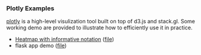 ### Plotly Examples

[plotly](https://plot.ly/) is a high-level visulization tool built on top of d3.js and stack.gl. Some working demo are provided to illustrate how to efficiently use it in practice.

* [Heatmap with informative notation](https://raw.githubusercontent.com/elong0527/plotly-examples/heatmap/Heatmap.html) ([file](./heatmap))
* flask app demo ([file](./flask_app))